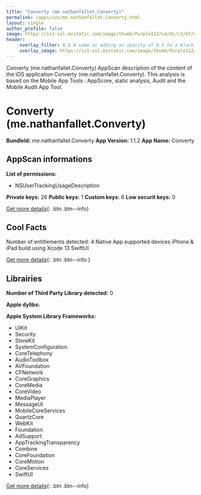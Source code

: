 ```yaml
---
title: "Converty (me.nathanfallet.Converty)"
permalink: /apps/ios/me.nathanfallet.Converty.html
layout: single
author_profile: false
image: https://is1-ssl.mzstatic.com/image/thumb/Purple112/v4/dc/c3/67/dcc36784-95a8-6d8f-9f37-f7fce2138de0/AppIcon-1x_U007emarketing-0-7-0-85-220.png/512x512bb.jpg
header: 
     overlay_filter: 0.5 # same as adding an opacity of 0.5 to a black background
     overlay_image: https://is1-ssl.mzstatic.com/image/thumb/Purple112/v4/dc/c3/67/dcc36784-95a8-6d8f-9f37-f7fce2138de0/AppIcon-1x_U007emarketing-0-7-0-85-220.png/512x512bb.jpg
---
```

Converty (me.nathanfallet.Converty) AppScan description of the content of the iOS application Converty (me.nathanfallet.Converty). This analysis is based on the Mobile App Tools : AppScore, static analysis, Audit and the Mobile Audit App Tool.

# Converty (me.nathanfallet.Converty)

**BundleId:** me.nathanfallet.Converty
**App Version:** 1.1.2
**App Name:** Converty


## AppScan informations 

**List of permissions:** 
- NSUserTrackingUsageDescription
  
  
**Private keys:** 26
**Public keys:** 1
**Custom keys:** 6
**Low securit keys:** 0
  
[Get more details](/pricing.html){: .btn .btn--info}

## Cool Facts

Number of entitlements detected: 4
Native App
supported devices iPhone & iPad
build using Xcode 13
SwiftUI
  
[Get more details](/pricing.html){: .btn .btn--info }

## Librairies 
**Number of Third Party Library detected:** 0


**Apple dylibs:**


**Apple System Library Frameworks:**
- UIKit
- Security
- StoreKit
- SystemConfiguration
- CoreTelephony
- AudioToolbox
- AVFoundation
- CFNetwork
- CoreGraphics
- CoreMedia
- CoreVideo
- MediaPlayer
- MessageUI
- MobileCoreServices
- QuartzCore
- WebKit
- Foundation
- AdSupport
- AppTrackingTransparency
- Combine
- CoreFoundation
- CoreMotion
- CoreServices
- SwiftUI


  
[Get more details](/pricing.html){: .btn .btn--info}

